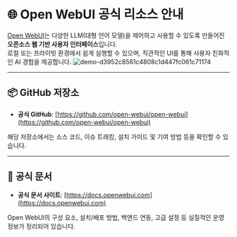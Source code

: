 # 🌐 Open WebUI 공식 리소스 안내

[Open WebUI](https://github.com/open-webui/open-webui)는 다양한 LLM(대형 언어 모델)을 제어하고 사용할 수 있도록 만들어진 **오픈소스 웹 기반 사용자 인터페이스**입니다.  
로컬 또는 프라이빗 환경에서 쉽게 실행할 수 있으며, 직관적인 UI를 통해 사용자 친화적인 AI 경험을 제공합니다.
![demo-d3952c8561c4808c1d447fc061c71174](https://github.com/user-attachments/assets/d6a8c42f-01aa-4ec8-8586-b0aed0be4dae)

---

## 📦 GitHub 저장소

- **공식 GitHub**: [https://github.com/open-webui/open-webui](https://github.com/open-webui/open-webui)

해당 저장소에서는 소스 코드, 이슈 트래킹, 설치 가이드 및 기여 방법 등을 확인할 수 있습니다.

---

## 📘 공식 문서

- **공식 문서 사이트**: [https://docs.openwebui.com](https://docs.openwebui.com)

Open WebUI의 구성 요소, 설치/배포 방법, 백엔드 연동, 고급 설정 등 실질적인 운영 정보가 정리되어 있습니다.
